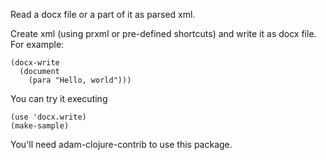 
Read a docx file or a part of it as parsed xml.

Create xml (using prxml or pre-defined shortcuts) and write it as docx
file.  For example:

    (docx-write
      (document
        (para "Hello, world")))


You can try it executing

    (use 'docx.write)
    (make-sample)

You'll need adam-clojure-contrib to use this package.
